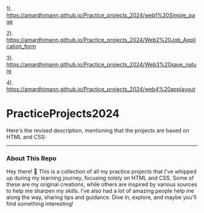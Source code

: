 1).
https://amardhimann.github.io/Practice_projects_2024/web1%20Simple_page

2).
https://amardhimann.github.io/Practice_projects_2024/Web2%20Job_Application_form

3).
https://amardhimann.github.io/Practice_projects_2024/Web3%20save_nature

4).
https://amardhimann.github.io/Practice_projects_2024/web4%20applayout




# PracticeProjects2024
Here's the revised description, mentioning that the projects are based on HTML and CSS:

---

### About This Repo

Hey there! 👋 This is a collection of all my practice projects that I've whipped up during my learning journey, focusing solely on HTML and CSS. Some of these are my original creations, while others are inspired by various sources to help me sharpen my skills. I’ve also had a lot of amazing people help me along the way, sharing tips and guidance. Dive in, explore, and maybe you'll find something interesting! 
